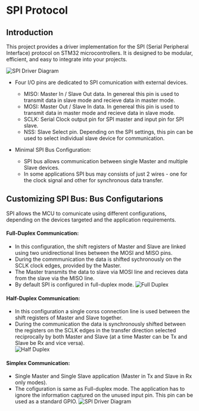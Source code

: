 
# SPI Protocol


## Introduction

This project provides a driver implementation for the SPI (Serial Peripheral Interface) protocol on STM32 microcontrollers. It is designed to be modular, efficient, and easy to integrate into your projects.

![SPI Driver Diagram](./assets/spi_diagram.png)

- Four I/O pins are dedicated to SPI comunication with external devices.  
	- MISO: Master In / Slave Out data. In genereal this pin is used to transmit data in slave mode and recieve data in master mode.
	- MOSI: Master Out / Slave In data.  In genereal this pin is used to transmit data in master mode and recieve data in slave mode.
	- SCLK: Serial Clock output pin for SPI master and input pin for SPI slave.
	- NSS: Slave Select pin. Depending on the SPI settings, this pin can be used to  select individual  slave device for communication.

- Minimal SPI Bus Configuration:
	-  SPI bus allows communication between single Master and multiple Slave devices.
	- In some applications SPI bus may consists of just 2 wires - one for the clock signal and other for synchronous data transfer.

## Customizing SPI Bus: Bus Configutarions

SPI allows the MCU to comunicate using different configurations, depending on the devices targeted and the application requirements.
#### Full-Duplex Communication:
-  In this configuration, the shift registers of Master and Slave are linked using two unidirectional lines between the MOSI and MISO pins.
- During the commmunication the data is shifted sychronously on the SCLK clock edges, provided by the Master.
- The Master transmits the data to slave via MOSI line and recieves data from the slave via the MISO line.
- By default SPI is configured in full-duplex mode.
![Full Duplex](./assets/full_duplex.png)

#### Half-Duplex Communication:
- In this configuration a single corss connection line is used between the shift registers of Master and Slave together. 
- During the communication the data is synchronously shifted between the registers on the SCLK edges in the transfer direction selected reciprocally by both Master and Slave (at a time Master can be Tx and Slave be Rx and vice versa).  
![Half Duplex](./assets/half_duplex.png)

#### Simplex Communication:
- Single Master and Single Slave application (Master in Tx and Slave in Rx only modes).
- The cofiguration is same as Full-duplex mode. The application has to ignore the information captured on the unused input pin. This pin can be used as a standard GPIO.
![SPI Driver Diagram](./assets/simplex.png)

